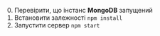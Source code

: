 
0. Перевірити, що інстанс <b>MongoDB</b> запущений
1. Встановити залежності
```npm install```
2. Запустити сервер
```npm start```

